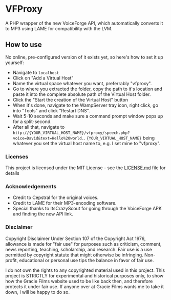 # VFProxy
 A PHP wrapper of the new VoiceForge API, which automatically converts it to MP3 using LAME for compatibility with the LVM.

## How to use

No online, pre-configured version of it exists yet, so here's how to set it up yourself:

* Navigate to `localhost`
* Click on "Add a Virtual Host"
* Name the virtual space whatever you want, preferrably "vfproxy".
* Go to where you extracted the folder, copy the path to it's location and paste it into the complete absolute path of the Virtual Host folder.
* Click the "Start the creation of the Virtual Host" button
* When it's done, navigate to the WampServer tray icon, right click, go into "Tools" and click "Restart DNS".
* Wait 5-10 seconds and make sure a command prompt window pops up for a split-second.
* After all that, navigate to `http://{YOUR_VIRTUAL_HOST_NAME}/vfproxy/speech.php?voice=David&text=Hello%20world.`. `{YOUR_VIRTUAL_HOST_NAME}` being whatever you set the virtual host name to, e.g. I set mine to "vfproxy".

### Licenses

This project is licensed under the MIT License - see the [LICENSE.md](LICENSE.md) file for details

### Acknowledgements

* Credit to Cepstral for the original voices.
* Credit to LAME for their MP3-encoding software.
* Special thanks to ItsCrazyScout for going through the VoiceForge APK and finding the new API link.

### Disclaimer

Copyright Disclaimer Under Section 107 of the Copyright Act 1976, allowance is made for "fair use" for purposes such as criticism, comment, news reporting, teaching, scholarship, and research. Fair use is a use permitted by copyright statute that might otherwise be infringing. Non-profit, educational or personal use tips the balance in favor of fair use.

I do not own the rights to any copyrighted material used in this project. This project is STRICTLY for experimental and historical purposes only, to show how the Gracie Films website used to be like back then, and therefore protects it under fair use. If anyone over at Gracie Films wants me to take it down, I will be happy to do so.
